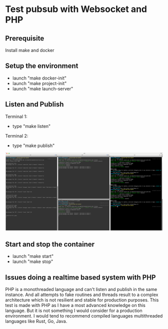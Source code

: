 # Test pubsub with Websocket and PHP

## Prerequisite
Install make and docker

## Setup the environment
- launch "make docker-init"  
- launch "make project-init"  
- launch "make launch-server"  

## Listen and Publish
Terminal 1:
- type "make listen"  

Terminal 2:
- type "make publish"

![Example](example.png)

## Start and stop the container
- launch "make start"  
- launch "make stop"  

## Issues doing a realtime based system with PHP
PHP is a monothreaded language and can't listen and publish in the same instance. And all attempts to fake routines and threads result to a complex architecture which is not resilient and stable for production purposes. This test is made with PHP as I have a most advanced knowledge on this language. But it is not something I would consider for a production environment. I would tend to recommend compiled languages multithreaded languages like Rust, Go, Java.  

